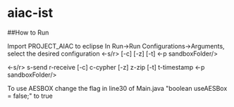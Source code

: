 aiac-ist
========


##How to Run

Import PROJECT_AIAC to eclipse
In Run->Run Configurations->Arguments, select the desired configuration
<-s/r> [-c] [-z] [-t] <-p sandboxFolder/<path of file to send>>

<-s/r> s-send r-receive
[-c] c-cypher
[-z] z-zip
[-t] t-timestamp
<-p sandboxFolder/<path of file to send>> 

To use AESBOX change the flag in line30 of Main.java "boolean useAESBox = false;" to true
